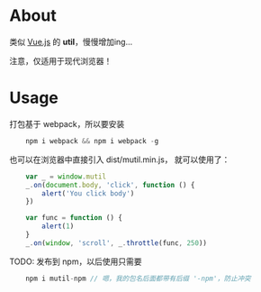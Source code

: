 # About

类似 [Vue.js](github.com/vuejs/vue/src/util) 的 **util**，慢慢增加ing...

注意，仅适用于现代浏览器！

# Usage

打包基于 webpack，所以要安装
```js
	npm i webpack && npm i webpack -g
```

也可以在浏览器中直接引入 dist/mutil.min.js， 就可以使用了：
```js
	var _ = window.mutil
	_.on(document.body, 'click', function () {
		alert('You click body')
	})

	var func = function () {
		alert(1)
	}
	_.on(window, 'scroll', _.throttle(func, 250))
```

TODO: 发布到 npm，以后使用只需要 
```js
	npm i mutil-npm // 嗯，我的包名后面都带有后缀 '-npm'，防止冲突
```
